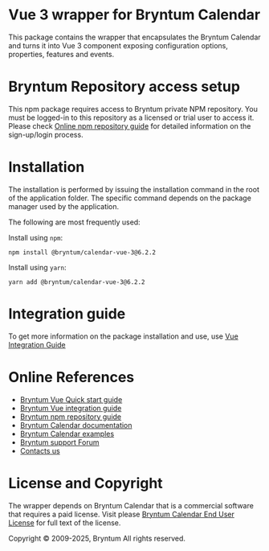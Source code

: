 # Vue 3 wrapper for Bryntum Calendar

This package contains the wrapper that encapsulates the Bryntum Calendar and turns it into Vue 3 component exposing
configuration options, properties, features and events.

# Bryntum Repository access setup

This npm package requires access to Bryntum private NPM repository.
You must be logged-in to this repository as a licensed or trial user to access it.
Please check [Online npm repository guide](https://bryntum.com/products/calendar/docs/guide/Calendar/npm-repository) for detailed information on the sign-up/login
process.

# Installation

The installation is performed by issuing the installation command in the root of the application folder. The specific
command depends on the package manager used by the application.

The following are most frequently used:

Install using `npm`:

```shell
npm install @bryntum/calendar-vue-3@6.2.2
```

Install using `yarn`:

```shell
yarn add @bryntum/calendar-vue-3@6.2.2
```

# Integration guide

To get more information on the package installation and use, use
[Vue Integration Guide](https://bryntum.com/products/calendar/docs/guide/Calendar/integration/vue/guide)

# Online References

* [Bryntum Vue Quick start guide](https://bryntum.com/products/calendar/docs/guide/Calendar/quick-start/vue-3)
* [Bryntum Vue integration guide](https://bryntum.com/products/calendar/docs/guide/Calendar/integration/vue/guide)
* [Bryntum npm repository guide](https://bryntum.com/products/calendar/docs/guide/Calendar/npm-repository)
* [Bryntum Calendar documentation](https://bryntum.com/products/calendar/docs/)
* [Bryntum Calendar examples](https://bryntum.com/products/calendar/examples/)
* [Bryntum support Forum](https://forum.bryntum.com/)
* [Contacts us](https://bryntum.com/contact/)

# License and Copyright

The wrapper depends on Bryntum Calendar that is a commercial software that requires a paid license.
Visit please [Bryntum Calendar End User License](https://bryntum.com/products/calendar/license/) for full text of the license.

Copyright © 2009-2025, Bryntum
All rights reserved.
